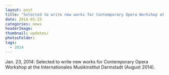 ```yaml
---
layout: post
title: "Selected to write new works for Contemporary Opera Workshop at the Internationales Musikinstitut Darmstadt (August 2014)."
date: 2014-01-23
categories: news
headerImage:
thumbnail: updates/
photosFolder:
tags:
  - 2014
---
```


Jan. 23, 2014: Selected to write new works for Contemporary Opera Workshop at the Internationales Musikinstitut Darmstadt (August 2014).
